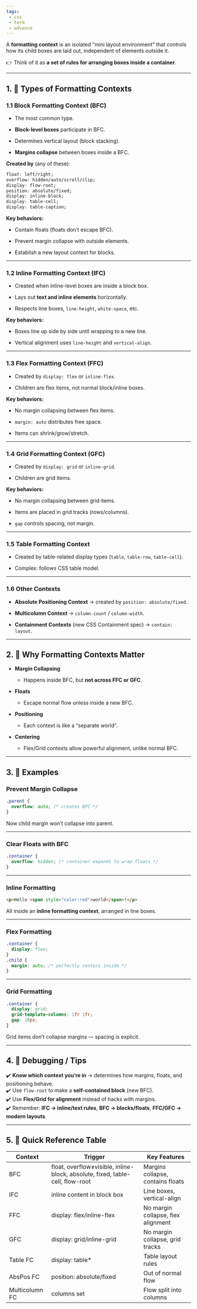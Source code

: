 ```yaml
---
tags: 
 - css
 - term
 - advance
---
```


A **formatting context** is an isolated “mini layout environment” that controls how its child boxes are laid out, independent of elements outside it.

👉 Think of it as **a set of rules for arranging boxes inside a container**.

---

## 1. 🔹 Types of Formatting Contexts

### **1.1 Block Formatting Context (BFC)**

- The most common type.
    
- **Block-level boxes** participate in BFC.
    
- Determines vertical layout (block stacking).
    
- **Margins collapse** between boxes inside a BFC.
    

**Created by** (any of these):

```css
float: left/right;
overflow: hidden/auto/scroll/clip;
display: flow-root;
position: absolute/fixed;
display: inline-block;
display: table-cell;
display: table-caption;
```

**Key behaviors:**

- Contain floats (floats don’t escape BFC).
    
- Prevent margin collapse with outside elements.
    
- Establish a new layout context for blocks.
    

---

### **1.2 Inline Formatting Context (IFC)**

- Created when inline-level boxes are inside a block box.
    
- Lays out **text and inline elements** horizontally.
    
- Respects line boxes, `line-height`, `white-space`, etc.
    

**Key behaviors:**

- Boxes line up side by side until wrapping to a new line.
    
- Vertical alignment uses `line-height` and `vertical-align`.
    

---

### **1.3 Flex Formatting Context (FFC)**

- Created by `display: flex` or `inline-flex`.
    
- Children are flex items, not normal block/inline boxes.
    

**Key behaviors:**

- No margin collapsing between flex items.
    
- `margin: auto` distributes free space.
    
- Items can shrink/grow/stretch.
    

---

### **1.4 Grid Formatting Context (GFC)**

- Created by `display: grid` or `inline-grid`.
    
- Children are grid items.
    

**Key behaviors:**

- No margin collapsing between grid items.
    
- Items are placed in grid tracks (rows/columns).
    
- `gap` controls spacing, not margin.
    

---

### **1.5 Table Formatting Context**

- Created by table-related display types (`table`, `table-row`, `table-cell`).
    
- Complex: follows CSS table model.
    

---

### **1.6 Other Contexts**

- **Absolute Positioning Context** → created by `position: absolute/fixed`.
    
- **Multicolumn Context** → `column-count` / `column-width`.
    
- **Containment Contexts** (new CSS Containment spec) → `contain: layout`.
    

---

## 2. 🔹 Why Formatting Contexts Matter

- **Margin Collapsing**
    
    - Happens inside BFC, but **not across FFC or GFC**.
        
- **Floats**
    
    - Escape normal flow unless inside a new BFC.
        
- **Positioning**
    
    - Each context is like a “separate world”.
        
- **Centering**
    
    - Flex/Grid contexts allow powerful alignment, unlike normal BFC.
        

---

## 3. 🔹 Examples

### Prevent Margin Collapse

```css
.parent {
  overflow: auto; /* creates BFC */
}
```

Now child margin won’t collapse into parent.

---

### Clear Floats with BFC

```css
.container {
  overflow: hidden; /* container expands to wrap floats */
}
```

---

### Inline Formatting

```html
<p>Hello <span style="color:red">world</span>!</p>
```

All inside an **inline formatting context**, arranged in line boxes.

---

### Flex Formatting

```css
.container {
  display: flex;
}
.child {
  margin: auto; /* perfectly centers inside */
}
```

---

### Grid Formatting

```css
.container {
  display: grid;
  grid-template-columns: 1fr 1fr;
  gap: 10px;
}
```

Grid items don’t collapse margins — spacing is explicit.

---

## 4. 🔹 Debugging / Tips

✔️ **Know which context you’re in** → determines how margins, floats, and positioning behave.  
✔️ Use `flow-root` to make a **self-contained block** (new BFC).  
✔️ Use **Flex/Grid for alignment** instead of hacks with margins.  
✔️ Remember: **IFC → inline/text rules**, **BFC → blocks/floats**, **FFC/GFC → modern layouts**.

---

## 5. 🔹 Quick Reference Table

|Context|Trigger|Key Features|
|---|---|---|
|BFC|float, overflow≠visible, inline-block, absolute, fixed, table-cell, flow-root|Margins collapse, contains floats|
|IFC|inline content in block box|Line boxes, vertical-align|
|FFC|display: flex/inline-flex|No margin collapse, flex alignment|
|GFC|display: grid/inline-grid|No margin collapse, grid tracks|
|Table FC|display: table*|Table layout rules|
|AbsPos FC|position: absolute/fixed|Out of normal flow|
|Multicolumn FC|columns set|Flow split into columns|